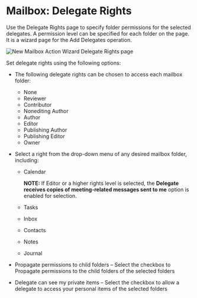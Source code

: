 # Mailbox: Delegate Rights

Use the Delegate Rights page to specify folder permissions for the selected delegates. A permission level can be specified for each folder on the page. It is a wizard page for the Add Delegates operation.

![New Mailbox Action Wizard Delegate Rights page](/img/product_docs/accessanalyzer/enterpriseauditor/admin/action/mailbox/delegaterights.png)

Set delegate rights using the following options:

- The following delegate rights can be chosen to access each mailbox folder:

  - None
  - Reviewer
  - Contributor
  - Nonediting Author
  - Author
  - Editor
  - Publishing Author
  - Publishing Editor
  - Owner
- Select a right from the drop-down menu of any desired mailbox folder, including:

  - Calendar

    __NOTE:__ If Editor or a higher rights level is selected, the __Delegate receives copies of meeting-related messages sent to me__ option is enabled for selection.
  - Tasks
  - Inbox
  - Contacts
  - Notes
  - Journal
- Propagate permissions to child folders – Select the checkbox to Propagate permissions to the child folders of the selected folders
- Delegate can see my private items – Select the checkbox to allow a delegate to access your personal items of the selected folders
